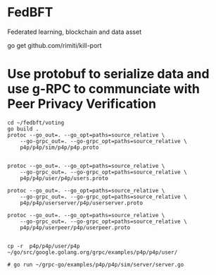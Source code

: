 # FedBFT
Federated learning, blockchain and data asset

go get github.com/rimiti/kill-port
# Use protobuf to serialize data and use g-RPC to communciate with Peer Privacy Verification    
```
cd ~/fedbft/voting
go build .
protoc --go_out=. --go_opt=paths=source_relative \
    --go-grpc_out=. --go-grpc_opt=paths=source_relative \
    p4p/p4p/sim/p4p/p4p.proto
    
    
protoc --go_out=. --go_opt=paths=source_relative \
    --go-grpc_out=. --go-grpc_opt=paths=source_relative \
    p4p/p4p/user/p4p/users.proto
    
protoc --go_out=. --go_opt=paths=source_relative \
    --go-grpc_out=. --go-grpc_opt=paths=source_relative \
    p4p/p4p/userserver/p4p/userserver.proto
    
protoc --go_out=. --go_opt=paths=source_relative \
    --go-grpc_out=. --go-grpc_opt=paths=source_relative \
    p4p/p4p/userpeer/p4p/userpeer.proto
    
    
cp -r  p4p/p4p/user/p4p ~/go/src/google.golang.org/grpc/examples/p4p/p4p/user/ 

# go run ~/grpc-go/examples/p4p/p4p/sim/server/server.go   
```  
